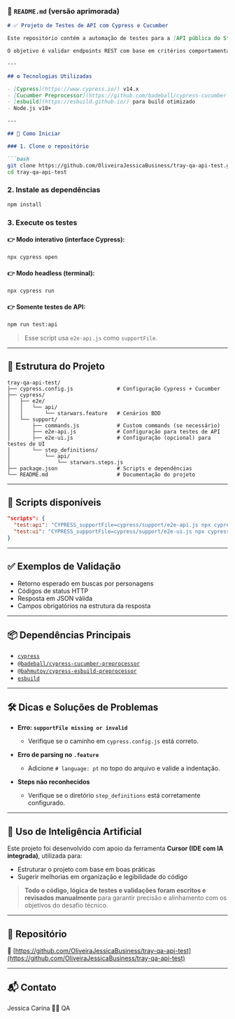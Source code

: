 
### 📄 `README.md` (versão aprimorada)

````markdown
# ✅ Projeto de Testes de API com Cypress e Cucumber

Este repositório contém a automação de testes para a [API pública do Star Wars (SWAPI)](https://swapi.py4e.com), utilizando o framework **Cypress** em conjunto com o **pré-processador Cucumber** (Gherkin).

O objetivo é validar endpoints REST com base em critérios comportamentais (BDD) de forma legível, reutilizável e organizada.

---

## ⚙️ Tecnologias Utilizadas

- [Cypress](https://www.cypress.io/) v14.x
- [Cucumber Preprocessor](https://github.com/badeball/cypress-cucumber-preprocessor)
- [esbuild](https://esbuild.github.io/) para build otimizado
- Node.js v18+

---

## 🚀 Como Iniciar

### 1. Clone o repositório

```bash
git clone https://github.com/OliveiraJessicaBusiness/tray-qa-api-test.git
cd tray-qa-api-test
````

### 2. Instale as dependências

```bash
npm install
```

### 3. Execute os testes

#### 👉 Modo interativo (interface Cypress):

```bash
npx cypress open
```

#### 👉 Modo headless (terminal):

```bash
npx cypress run
```

#### 👉 Somente testes de API:

```bash
npm run test:api
```

> Esse script usa `e2e-api.js` como `supportFile`.

---

## 📁 Estrutura do Projeto

```
tray-qa-api-test/
├── cypress.config.js              # Configuração Cypress + Cucumber
├── cypress/
│   ├── e2e/
│   │   └── api/
│   │       └── starwars.feature   # Cenários BDD
│   └── support/
│       ├── commands.js            # Custom commands (se necessário)
│       ├── e2e-api.js             # Configuração para testes de API
│       ├── e2e-ui.js              # Configuração (opcional) para testes de UI
│       └── step_definitions/
│           └── api/
│               └── starwars.steps.js
├── package.json                   # Scripts e dependências
└── README.md                      # Documentação do projeto
```

---

## 🧪 Scripts disponíveis

```json
"scripts": {
  "test:api": "CYPRESS_supportFile=cypress/support/e2e-api.js npx cypress run --env tipo=api",
  "test:ui": "CYPRESS_supportFile=cypress/support/e2e-ui.js npx cypress run --env tipo=ui"
}
```

---

## ✅ Exemplos de Validação

* Retorno esperado em buscas por personagens
* Códigos de status HTTP
* Resposta em JSON válida
* Campos obrigatórios na estrutura da resposta

---

## 📦 Dependências Principais

* [`cypress`](https://www.npmjs.com/package/cypress)
* [`@badeball/cypress-cucumber-preprocessor`](https://github.com/badeball/cypress-cucumber-preprocessor)
* [`@bahmutov/cypress-esbuild-preprocessor`](https://www.npmjs.com/package/@bahmutov/cypress-esbuild-preprocessor)
* [`esbuild`](https://esbuild.github.io/)

---

## 🛠️ Dicas e Soluções de Problemas

* **Erro: `supportFile missing or invalid`**

  * Verifique se o caminho em `cypress.config.js` está correto.

* **Erro de parsing no `.feature`**

  * Adicione `# language: pt` no topo do arquivo e valide a indentação.

* **Steps não reconhecidos**

  * Verifique se o diretório `step_definitions` está corretamente configurado.

---

## 🧠 Uso de Inteligência Artificial

Este projeto foi desenvolvido com apoio da ferramenta **Cursor (IDE com IA integrada)**, utilizada para:

* Estruturar o projeto com base em boas práticas
* Sugerir melhorias em organização e legibilidade do código

> **Todo o código, lógica de testes e validações foram escritos e revisados manualmente** para garantir precisão e alinhamento com os objetivos do desafio técnico.

---

## 🔗 Repositório

📎 [https://github.com/OliveiraJessicaBusiness/tray-qa-api-test](https://github.com/OliveiraJessicaBusiness/tray-qa-api-test)

---

## 📬 Contato

Jessica Carina
👩‍💻 QA

